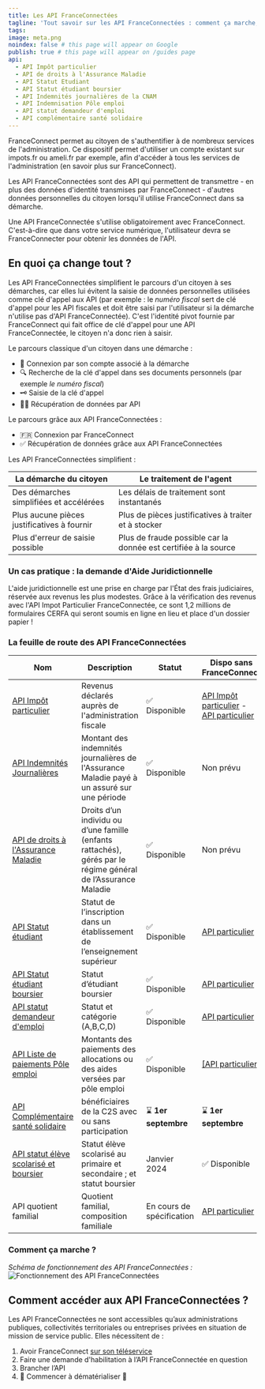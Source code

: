 ```yaml
---
title: Les API FranceConnectées
tagline: 'Tout savoir sur les API FranceConnectées : comment ça marche, quel intérêt, les API FranceConnectées disponibles et à venir'
tags:
image: meta.png
noindex: false # this page will appear on Google
publish: true # this page will appear on /guides page
api:
  - API Impôt particulier
  - API de droits à l'Assurance Maladie
  - API Statut Etudiant
  - API Statut étudiant boursier
  - API Indemnités journalières de la CNAM
  - API Indemnisation Pôle emploi
  - API statut demandeur d'emploi
  - API complémentaire santé solidaire
---
```


FranceConnect permet au citoyen de s'authentifier à de nombreux services de l'administration. Ce dispositif permet d'utiliser un compte existant sur impots.fr ou ameli.fr par exemple, afin d'accéder à tous les services de l'administration (<External href="https://franceconnect.gouv.fr/partenaires">en savoir plus sur FranceConnect</External>).

Les API FranceConnectées sont des API qui permettent de transmettre - en plus des données d'identité transmises par FranceConnect - d'autres données personnelles du citoyen lorsqu'il utilise FranceConnect dans sa démarche.

Une API FranceConnectée s'utilise obligatoirement avec FranceConnect. C'est-à-dire que dans votre service numérique, l'utilisateur devra se FranceConnecter pour obtenir les données de l'API.

## En quoi ça change tout ?

Les API FranceConnectées simplifient le parcours d'un citoyen à ses démarches, car elles lui évitent la saisie de données personnelles utilisées comme clé d'appel aux API (par exemple : le _numéro fiscal_ sert de clé d'appel pour les API fiscales et doit être saisi par l'utilisateur si la démarche n'utilise pas d'API FranceConnectée). C'est l'identité pivot fournie par FranceConnect qui fait office de clé d'appel pour une API FranceConnectée, le citoyen n'a donc rien à saisir.

Le parcours classique d'un citoyen dans une démarche :

- 👤 Connexion par son compte associé à la démarche
- 🔍 Recherche de la clé d'appel dans ses documents personnels (par exemple _le numéro fiscal_)
- 🗝 Saisie de la clé d'appel
- 👩‍💻 Récupération de données par API

Le parcours grâce aux API FranceConnectées :

- 🇫🇷 Connexion par FranceConnect
- ✅ Récupération de données grâce aux API FranceConnectées

Les API FranceConnectées simplifient :

| La démarche du citoyen                      | Le traitement de l'agent                                        |
| ------------------------------------------- | --------------------------------------------------------------- |
| Des démarches simplifiées et accélérées     | Les délais de traitement sont instantanés                       |
| Plus aucune pièces justificatives à fournir | Plus de pièces justificatives à traiter et à stocker            |
| Plus d'erreur de saisie possible            | Plus de fraude possible car la donnée est certifiée à la source |

### Un cas pratique : la demande d'Aide Juridictionnelle

<Quote  logo="/images/api-logo/mj.png" title='Ministère de la Justice'>
L'aide juridictionnelle est une prise en charge par l'État des frais judiciaires, réservée aux revenus les plus modestes. Grâce à la vérification des revenus avec l'API Impot Particulier FranceConnectée, ce sont 1,2 millions de formulaires CERFA qui seront soumis en ligne en lieu et place d'un dossier papier !
</Quote>

### La feuille de route des API FranceConnectées

| Nom       | Description                                         |Statut   |Dispo sans FranceConnect | Administration|
| --------- | --------- |----------------------------------------------------|-----------------|--------- |
| [API Impôt particulier](https://api.gouv.fr/les-api/impot-particulier)  | Revenus déclarés auprès de l'administration fiscale |✅ Disponible   |[API Impôt particulier](https://api.gouv.fr/les-api/impot-particulier) - [API  particulier](https://api.gouv.fr/les-api/api-particulier)   |DGFiP   |
| [API Indemnités Journalières](https://api.gouv.fr/les-api/api-indemnites-journalieres-cnam)   | Montant des indemnités journalières de l'Assurance Maladie payé à un assuré sur une période|✅ Disponible   |Non prévu |CNAM |
| [API de droits à l'Assurance Maladie](https://api.gouv.fr/les-api/api_ameli_droits_cnam) | Droits d’un individu ou d’une famille (enfants rattachés), gérés par le régime général de l’Assurance Maladie |✅ Disponible  |Non prévu |CNAM   |
| [API Statut étudiant](https://api.gouv.fr/les-api/api-statut-etudiant)| Statut de l’inscription dans un établissement de l’enseignement supérieur |✅ Disponible  |[API  particulier](https://api.gouv.fr/les-api/api-particulier)|MESRI   |
| [API Statut étudiant boursier](https://api.gouv.fr/les-api/api-statut-etudiant-boursier)| Statut d’étudiant boursier  |✅ Disponible  | [API  particulier](https://api.gouv.fr/les-api/api-particulier) |CNOUS / MESRI                                          |
| [API statut demandeur d'emploi](/les-api/api-statut-demandeur-emploi)   |Statut et catégorie (A,B,C,D)   |✅ Disponible |[API  particulier](https://api.gouv.fr/les-api/api-particulier)| Pôle Emploi                        |
| [API Liste de paiements Pôle emploi](/les-api/api-indemnisation-pole-emploi)   | Montants des paiements des allocations ou des aides versées par pôle emploi   |✅ Disponible |[[API  particulier]](https://particulier.api.gouv.fr/catalogue) |Pôle Emploi                        |
| [API  Complémentaire santé solidaire](https://particulier.api.gouv.fr/catalogue/cnaf_msa/complementaire_sante_solidaire)   | bénéficiaires de la C2S avec ou sans participation | ⌛️ **1er septembre** |⌛️ **1er septembre** |DSS |
|[API statut élève scolarisé et boursier](https://particulier.api.gouv.fr/catalogue/education_nationale/statut_eleve_scolarise) | Statut élève scolarisé au primaire et secondaire ; et statut boursier |Janvier 2024 |✅ Disponible| Ministère de l'éducation nationale |
|API quotient familial | Quotient familial, composition familiale|En cours de spécification  | [API  particulier](https://api.gouv.fr/les-api/api-particulier)|CNAF|

### Comment ça marche ?

_Schéma de fonctionnement des API FranceConnectées :_
![Fonctionnement des API FranceConnectées](https://franceconnect.gouv.fr/images/how-it-works-data.svg)

## Comment accéder aux API FranceConnectées ?

Les API FranceConnectées ne sont accessibles qu’aux administrations publiques, collectivités territoriales ou entreprises privées en situation de mission de service public. Elles nécessitent de :

1. Avoir FranceConnect [sur son téléservice](https://franceconnect.gouv.fr/partenaires)
2. Faire une demande d'habilitation à l’API FranceConnectée en question
3. Brancher l’API
4. 🎉 Commencer à dématérialiser 🥳
